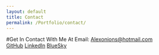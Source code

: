 ```yaml
---
layout: default
title: Contact
permalink: /Portfolio/contact/
---
```

#Get In Contact With Me At
Email: Alexonions@hotmail.com
<br/>
[GitHub](https://github.com/AONIEX)
[LinkedIn](https://www.linkedin.com/in/alex-o%E2%80%99nions-025329276/)
[BlueSky](https://bsky.app/profile/theoniex.bsky.social)


